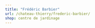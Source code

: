 ```yaml
---
title: "Frédéric Barbier"
url: /chateau-thierry/frederic-barbier/
shop: centre de jardinage
---
```

